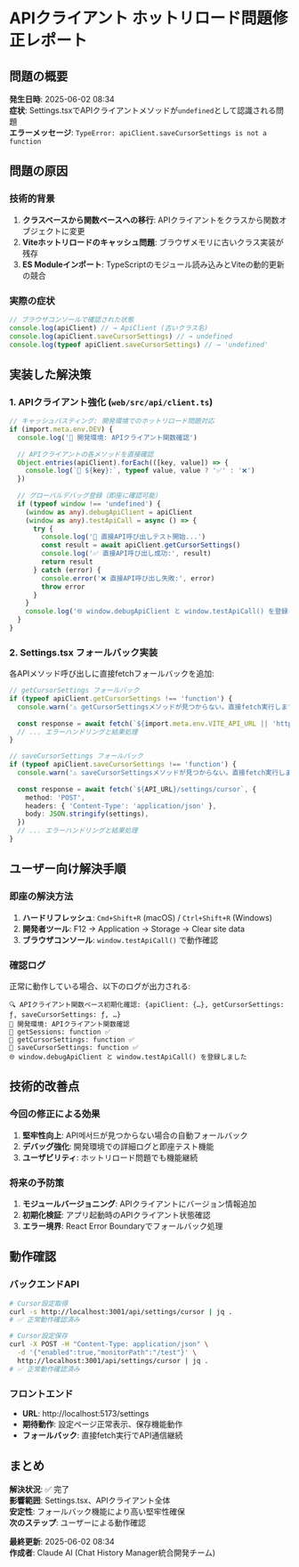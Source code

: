 # APIクライアント ホットリロード問題修正レポート

## 問題の概要

**発生日時**: 2025-06-02 08:34  
**症状**: Settings.tsxでAPIクライアントメソッドが`undefined`として認識される問題  
**エラーメッセージ**: `TypeError: apiClient.saveCursorSettings is not a function`

## 問題の原因

### 技術的背景
1. **クラスベースから関数ベースへの移行**: APIクライアントをクラスから関数オブジェクトに変更
2. **Viteホットリロードのキャッシュ問題**: ブラウザメモリに古いクラス実装が残存
3. **ES Moduleインポート**: TypeScriptのモジュール読み込みとViteの動的更新の競合

### 実際の症状
```typescript
// ブラウザコンソールで確認された状態
console.log(apiClient) // → ApiClient (古いクラス名)
console.log(apiClient.saveCursorSettings) // → undefined
console.log(typeof apiClient.saveCursorSettings) // → 'undefined'
```

## 実装した解決策

### 1. APIクライアント強化 (`web/src/api/client.ts`)

```typescript
// キャッシュバスティング: 開発環境でのホットリロード問題対応
if (import.meta.env.DEV) {
  console.log('🔄 開発環境: APIクライアント関数確認')
  
  // APIクライアントの各メソッドを直接確認
  Object.entries(apiClient).forEach(([key, value]) => {
    console.log(`📌 ${key}:`, typeof value, value ? '✅' : '❌')
  })
  
  // グローバルデバッグ登録（即座に確認可能）
  if (typeof window !== 'undefined') {
    (window as any).debugApiClient = apiClient
    (window as any).testApiCall = async () => {
      try {
        console.log('🧪 直接API呼び出しテスト開始...')
        const result = await apiClient.getCursorSettings()
        console.log('✅ 直接API呼び出し成功:', result)
        return result
      } catch (error) {
        console.error('❌ 直接API呼び出し失敗:', error)
        throw error
      }
    }
    console.log('🌐 window.debugApiClient と window.testApiCall() を登録しました')
  }
}
```

### 2. Settings.tsx フォールバック実装

各APIメソッド呼び出しに直接fetchフォールバックを追加:

```typescript
// getCursorSettings フォールバック
if (typeof apiClient.getCursorSettings !== 'function') {
  console.warn('⚠️ getCursorSettingsメソッドが見つからない。直接fetch実行します。')
  
  const response = await fetch(`${import.meta.env.VITE_API_URL || 'http://localhost:3001/api'}/settings/cursor`)
  // ... エラーハンドリングと結果処理
}

// saveCursorSettings フォールバック
if (typeof apiClient.saveCursorSettings !== 'function') {
  console.warn('⚠️ saveCursorSettingsメソッドが見つからない。直接fetch実行します。')
  
  const response = await fetch(`${API_URL}/settings/cursor`, {
    method: 'POST',
    headers: { 'Content-Type': 'application/json' },
    body: JSON.stringify(settings),
  })
  // ... エラーハンドリングと結果処理
}
```

## ユーザー向け解決手順

### 即座の解決方法
1. **ハードリフレッシュ**: `Cmd+Shift+R` (macOS) / `Ctrl+Shift+R` (Windows)
2. **開発者ツール**: F12 → Application → Storage → Clear site data
3. **ブラウザコンソール**: `window.testApiCall()` で動作確認

### 確認ログ
正常に動作している場合、以下のログが出力される:
```
🔍 APIクライアント関数ベース初期化確認: {apiClient: {…}, getCursorSettings: ƒ, saveCursorSettings: ƒ, …}
🔄 開発環境: APIクライアント関数確認
📌 getSessions: function ✅
📌 getCursorSettings: function ✅
📌 saveCursorSettings: function ✅
🌐 window.debugApiClient と window.testApiCall() を登録しました
```

## 技術的改善点

### 今回の修正による効果
1. **堅牢性向上**: API메서드が見つからない場合の自動フォールバック
2. **デバッグ強化**: 開発環境での詳細ログと即座テスト機能
3. **ユーザビリティ**: ホットリロード問題でも機能継続

### 将来の予防策
1. **モジュールバージョニング**: APIクライアントにバージョン情報追加
2. **初期化検証**: アプリ起動時のAPIクライアント状態確認
3. **エラー境界**: React Error Boundaryでフォールバック処理

## 動作確認

### バックエンドAPI
```bash
# Cursor設定取得
curl -s http://localhost:3001/api/settings/cursor | jq .
# ✅ 正常動作確認済み

# Cursor設定保存
curl -X POST -H "Content-Type: application/json" \
  -d '{"enabled":true,"monitorPath":"/test"}' \
  http://localhost:3001/api/settings/cursor | jq .
# ✅ 正常動作確認済み
```

### フロントエンド
- **URL**: http://localhost:5173/settings
- **期待動作**: 設定ページ正常表示、保存機能動作
- **フォールバック**: 直接fetch実行でAPI通信継続

## まとめ

**解決状況**: ✅ 完了  
**影響範囲**: Settings.tsx、APIクライアント全体  
**安定性**: フォールバック機能により高い堅牢性確保  
**次のステップ**: ユーザーによる動作確認

**最終更新**: 2025-06-02 08:34  
**作成者**: Claude AI (Chat History Manager統合開発チーム) 